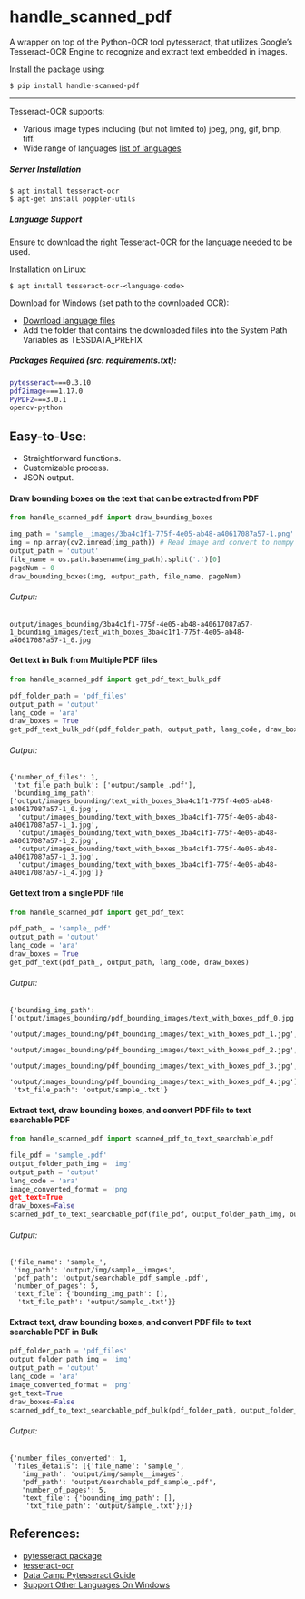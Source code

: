 # handle_scanned_pdf
A wrapper on top of the Python-OCR tool pytesseract, that utilizes Google’s Tesseract-OCR Engine to recognize and extract text embedded in images.

Install the package using:
```console
$ pip install handle-scanned-pdf
```
---

Tesseract-OCR supports:
- Various image types including (but not limited to) jpeg, png, gif, bmp, tiff.
- Wide range of languages [list of languages](https://tesseract-ocr.github.io/tessdoc/Data-Files-in-different-versions.html)

##### Server Installation
```console
$ apt install tesseract-ocr
$ apt-get install poppler-utils
```

##### Language Support
Ensure to download the right Tesseract-OCR for the language needed to be used.

Installation on Linux:
```
$ apt install tesseract-ocr-<language-code>
```

Download for Windows (set path to the downloaded OCR):
- [Download language files](https://github.com/tesseract-ocr/tessdata/tree/3.04.00)
- Add the folder that contains the downloaded files into the System Path Variables as TESSDATA_PREFIX

##### Packages Required (src: requirements.txt):
```bash
pytesseract===0.3.10
pdf2image===1.17.0
PyPDF2===3.0.1
opencv-python
```


## Easy-to-Use:

- Straightforward functions.
- Customizable process.
- JSON output.

#### Draw bounding boxes on the text that can be extracted from PDF
```python
from handle_scanned_pdf import draw_bounding_boxes

img_path = 'sample__images/3ba4c1f1-775f-4e05-ab48-a40617087a57-1.png'
img = np.array(cv2.imread(img_path)) # Read image and convert to numpy array
output_path = 'output'
file_name = os.path.basename(img_path).split('.')[0]
pageNum = 0
draw_bounding_boxes(img, output_path, file_name, pageNum)
```

###### Output:
```console
output/images_bounding/3ba4c1f1-775f-4e05-ab48-a40617087a57-1_bounding_images/text_with_boxes_3ba4c1f1-775f-4e05-ab48-a40617087a57-1_0.jpg
```

#### Get text in Bulk from Multiple PDF files
```python
from handle_scanned_pdf import get_pdf_text_bulk_pdf

pdf_folder_path = 'pdf_files'
output_path = 'output'
lang_code = 'ara'
draw_boxes = True
get_pdf_text_bulk_pdf(pdf_folder_path, output_path, lang_code, draw_boxes)
```

###### Output:
```console
{'number_of_files': 1,
 'txt_file_path_bulk': ['output/sample_.pdf'],
 'bounding_img_path': ['output/images_bounding/text_with_boxes_3ba4c1f1-775f-4e05-ab48-a40617087a57-1_0.jpg',
  'output/images_bounding/text_with_boxes_3ba4c1f1-775f-4e05-ab48-a40617087a57-1_1.jpg',
  'output/images_bounding/text_with_boxes_3ba4c1f1-775f-4e05-ab48-a40617087a57-1_2.jpg',
  'output/images_bounding/text_with_boxes_3ba4c1f1-775f-4e05-ab48-a40617087a57-1_3.jpg',
  'output/images_bounding/text_with_boxes_3ba4c1f1-775f-4e05-ab48-a40617087a57-1_4.jpg']}
```

#### Get text from a single PDF file
```python
from handle_scanned_pdf import get_pdf_text

pdf_path_ = 'sample_.pdf'
output_path = 'output'
lang_code = 'ara'
draw_boxes = True
get_pdf_text(pdf_path_, output_path, lang_code, draw_boxes)
```

###### Output:
```console
{'bounding_img_path': ['output/images_bounding/pdf_bounding_images/text_with_boxes_pdf_0.jpg',
  'output/images_bounding/pdf_bounding_images/text_with_boxes_pdf_1.jpg',
  'output/images_bounding/pdf_bounding_images/text_with_boxes_pdf_2.jpg',
  'output/images_bounding/pdf_bounding_images/text_with_boxes_pdf_3.jpg',
  'output/images_bounding/pdf_bounding_images/text_with_boxes_pdf_4.jpg'],
 'txt_file_path': 'output/sample_.txt'}
```

#### Extract text, draw bounding boxes, and convert PDF file to text searchable PDF
```python
from handle_scanned_pdf import scanned_pdf_to_text_searchable_pdf

file_pdf = 'sample_.pdf'
output_folder_path_img = 'img'
output_path = 'output'
lang_code = 'ara'
image_converted_format = 'png
get_text=True
draw_boxes=False
scanned_pdf_to_text_searchable_pdf(file_pdf, output_folder_path_img, output_path, lang_code, image_converted_format, get_text, draw_boxes)
```

###### Output:
```console
{'file_name': 'sample_',
 'img_path': 'output/img/sample__images',
 'pdf_path': 'output/searchable_pdf_sample_.pdf',
 'number_of_pages': 5,
 'text_file': {'bounding_img_path': [],
  'txt_file_path': 'output/sample_.txt'}}
```

#### Extract text, draw bounding boxes, and convert PDF file to text searchable PDF in Bulk
```python
pdf_folder_path = 'pdf_files'
output_folder_path_img = 'img'
output_path = 'output'
lang_code = 'ara'
image_converted_format = 'png'
get_text=True
draw_boxes=False
scanned_pdf_to_text_searchable_pdf_bulk(pdf_folder_path, output_folder_path_img, output_path, lang_code, image_converted_format, get_text, draw_boxes)
```

###### Output:
```console
{'number_files_converted': 1,
 'files_details': [{'file_name': 'sample_',
   'img_path': 'output/img/sample__images',
   'pdf_path': 'output/searchable_pdf_sample_.pdf',
   'number_of_pages': 5,
   'text_file': {'bounding_img_path': [],
    'txt_file_path': 'output/sample_.txt'}}]}
```


## References:
- [pytesseract package](https://pypi.org/project/pytesseract/)
- [tesseract-ocr](https://tesseract-ocr.github.io)
- [Data Camp Pytesseract Guide](https://www.datacamp.com/tutorial/optical-character-recognition-ocr-in-python-with-pytesseract)
- [Support Other Languages On Windows](https://stackoverflow.com/a/46145156/7316214)


